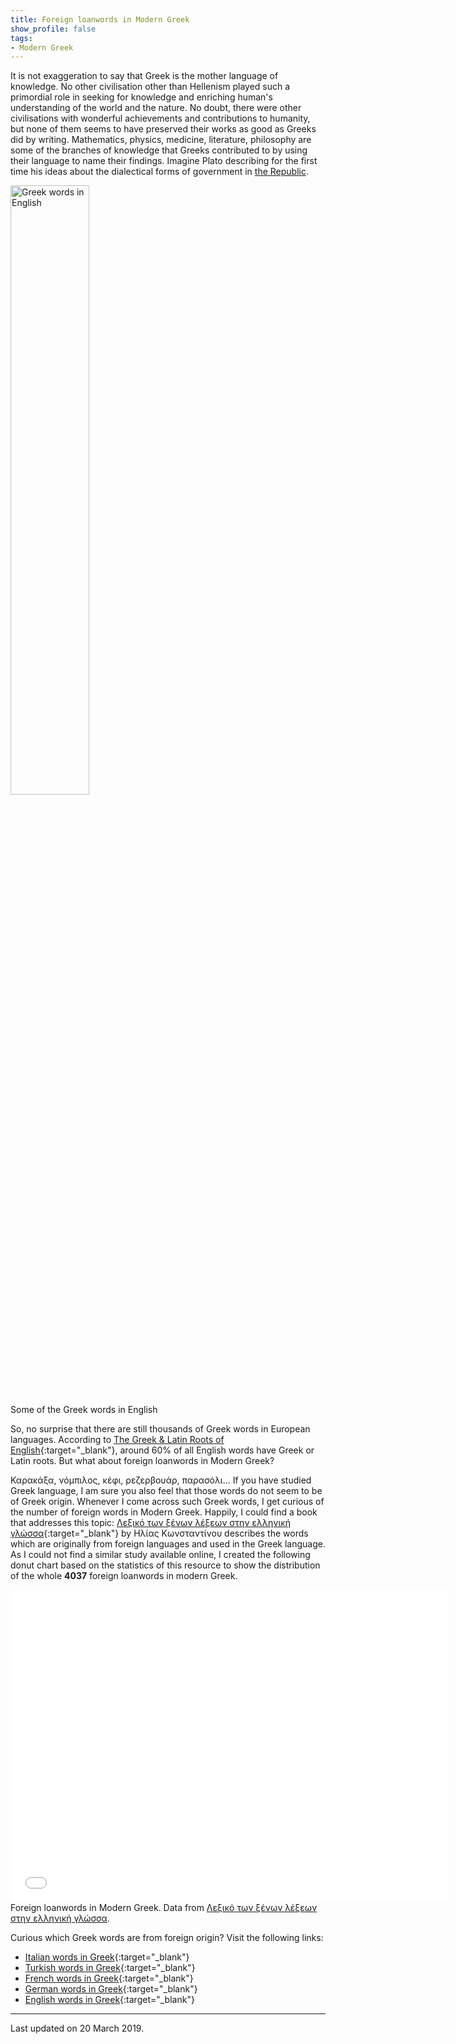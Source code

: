 ```yaml
---
title: Foreign loanwords in Modern Greek
show_profile: false
tags:
- Modern Greek
---
```

It is not exaggeration to say that Greek is the mother language of knowledge. No other civilisation other than Hellenism played such a primordial role in seeking for knowledge and enriching human's understanding of the world and the nature. No doubt, there were other civilisations with wonderful achievements and contributions to humanity, but none of them seems to have preserved their works as good as Greeks did by writing. Mathematics, physics, medicine, literature, philosophy are some of the branches of knowledge that Greeks contributed to by using their language to name their findings. Imagine Plato describing for the first time his ideas about the dialectical forms of government in [the Republic](https://en.wikipedia.org/wiki/Republic_(Plato){:target="_blank"}).

<div class="card mb-3 text-center">
    <img class="rounded mx-auto d-block" src="{{ site.url }}/docs/images/owl_greek.jpeg" style="width:50%" align="middle" alt="Greek words in English"/>
    <div class="card-body bg-light">
        <div class="card-text">
            Some of the Greek words in English
        </div>
    </div>
</div>

So, no surprise that there are still thousands of Greek words in European languages. According to [The Greek & Latin Roots of English](https://books.google.ie/books?id=GA0WBAAAQBAJ&lpg=PR5&ots=jWJ623QSra&dq=number%20of%20greek%20words%20in%20english&lr&pg=PP1#v=onepage&q=number%20of%20greek%20words%20in%20english&f=false){:target="_blank"}, around 60% of all English words have Greek or Latin roots. But what about foreign loanwords in Modern Greek?

Καρακάξα, νόμπιλος, κέφι, ρεζερβουάρ, παρασόλι... If you have studied Greek language, I am sure you also feel that those words do not seem to be of Greek origin. Whenever I come across such Greek words, I get curious of the number of foreign words in Modern Greek. Happily, I could find a book that addresses this topic: [Λεξικό των ξένων λέξεων στην ελληνική γλώσσα](https://www.politeianet.gr/books/9789602050859-konstantinou-i-ilias-epikairotita-lexiko-ton-xenon-lexeon-stin-elliniki-glossa-143806){:target="_blank"} by Ηλίας Κωνσταντίνου describes the words which are originally from foreign languages and used in the Greek language. As I could not find a similar study available online, I created the following donut chart based on the statistics of this resource to show the distribution of the whole **4037** foreign loanwords in modern Greek.

<div class="card mb-3 text-center">
<iframe width="700" height="500" align="middle"  frameborder="0" scrolling="no" src="//plot.ly/~sinahm/14.embed?showlink=false"></iframe>
<div class="card-body bg-light">
    <div class="card-text">
      Foreign loanwords in Modern Greek. Data from
        <a href="https://www.politeianet.gr/books/9789602050859-konstantinou-i-ilias-epikairotita-lexiko-ton-xenon-lexeon-stin-elliniki-glossa-143806"  target="_blank">Λεξικό των ξένων λέξεων στην ελληνική γλώσσα</a>.
    </div>
</div>
</div>

Curious which Greek words are from foreign origin? Visit the following links:

- [Italian words in Greek](http://www.ellinopedia.com/ellinika/italikes-lexis-stin-elliniki-glossa){:target="_blank"}
- [Turkish words in Greek](http://www.ellinopedia.com/ellinika/tourkikes-lexis-stin-elliniki-glossa){:target="_blank"}
- [French words in Greek](http://www.ellinopedia.com/ellinika/gallikes-lexis-pou-xrisimopioume-stin-ellada){:target="_blank"}
- [German words in Greek](http://www.ellinopedia.com/germanika/germanikes-lexeis-stin-elliniki-glossa){:target="_blank"}
- [English words in Greek](http://www.ellinopedia.com/anglika/anglikes-lexis-stin-elliniki){:target="_blank"}


<hr class="col-xs-12">
Last updated on 20 March 2019.
